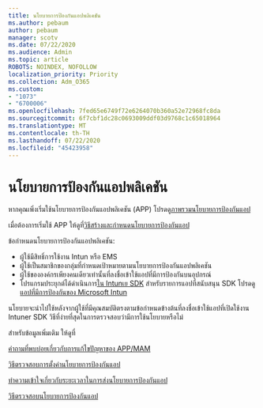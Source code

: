 ```yaml
---
title: นโยบายการป้องกันแอปพลิเคชัน
ms.author: pebaum
author: pebaum
manager: scotv
ms.date: 07/22/2020
ms.audience: Admin
ms.topic: article
ROBOTS: NOINDEX, NOFOLLOW
localization_priority: Priority
ms.collection: Adm_O365
ms.custom:
- "1073"
- "6700006"
ms.openlocfilehash: 7fed65e6749f72e6264070b360a52e72968fc8da
ms.sourcegitcommit: 6f7cbf1dc28c0693009ddf03d9768c1c65018964
ms.translationtype: MT
ms.contentlocale: th-TH
ms.lasthandoff: 07/22/2020
ms.locfileid: "45423958"
---
```

# <a name="application-protection-policy"></a>นโยบายการป้องกันแอปพลิเคชัน

หากคุณเพิ่งเริ่มใช้นโยบายการป้องกันแอปพลิเคชัน (APP) โปรดดู[ภาพรวมนโยบายการป้องกันแอป](https://docs.microsoft.com/intune/apps/app-protection-policy)

เมื่อต้องการเริ่มใช้ APP ให้ดูที่[วิธีสร้างและกําหนดนโยบายการป้องกันแอป](https://docs.microsoft.com/intune/app-protection-policies)

ข้อกําหนดนโยบายการป้องกันแอปพลิเคชัน:

- ผู้ใช้มีสิทธิ์การใช้งาน Intun หรือ EMS
- ผู้ใช้เป็นสมาชิกของกลุ่มที่กําหนดเป้าหมายตามนโยบายการป้องกันแอปพลิเคชัน
- ผู้ใช้ขององค์กรเพียงคนเดียวเท่านั้นที่ลงชื่อเข้าใช้แอปที่มีการป้องกันบนอุปกรณ์
- โปรแกรมประยุกต์ได้ดําเนินการ[ใน Intunเย SDK](https://docs.microsoft.com/intune/app-sdk-get-started) สําหรับรายการแอปที่สนับสนุน SDK โปรดดู[แอปที่มีการป้องกันของ Microsoft Intun](https://docs.microsoft.com/intune/apps-supported-intune-apps)

นโยบายจะนําไปใช้หลังจากผู้ใช้ที่มีคุณสมบัติตรงตามข้อกําหนดข้างต้นที่ลงชื่อเข้าใช้แอปที่เปิดใช้งาน Intuner SDK วิธีที่ง่ายที่สุดในการตรวจสอบว่ามีการใช้นโยบายหรือไม่ 

สำหรับข้อมูลเพิ่มเติม ให้ดูที่

[คําถามที่พบบ่อยเกี่ยวกับการแก้ไขปัญหาของ APP/MAM](https://docs.microsoft.com/intune/apps/troubleshoot-mam)  

[วิธีตรวจสอบการตั้งค่านโยบายการป้องกันแอป](https://docs.microsoft.com/intune/app-protection-policies-validate)

[ทําความเข้าใจเกี่ยวกับระยะเวลาในการส่งนโยบายการป้องกันแอป](https://docs.microsoft.com/intune/app-protection-policy-delivery)  

[วิธีตรวจสอบนโยบายการป้องกันแอป](https://docs.microsoft.com/intune/app-protection-policies-monitor)